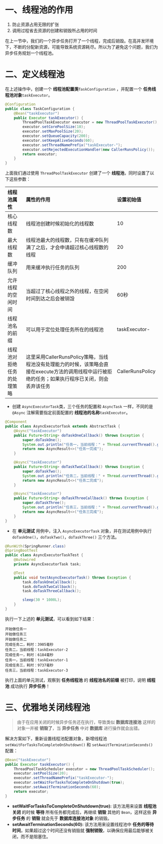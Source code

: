 # 一、线程池的作用

1. 防止资源占用无限的扩张
2. 调用过程省去资源的创建和销毁所占用的时间

在上一节中，我们的一个异步任务打开了一个线程，完成后销毁。在高并发环境下，不断的分配新资源，可能导致系统资源耗尽。所以为了避免这个问题，我们为异步任务规划一个线程池。

# 二、定义线程池

在上述操作中，创建一个 **线程池配置类**`TaskConfiguration` ，并配置一个 **任务线程池对象**`taskExecutor`。

```java
@Configuration
public class TaskConfiguration {
    @Bean("taskExecutor")
    public Executor taskExecutor() {
        ThreadPoolTaskExecutor executor = new ThreadPoolTaskExecutor();
        executor.setCorePoolSize(10);
        executor.setMaxPoolSize(20);
        executor.setQueueCapacity(200);
        executor.setKeepAliveSeconds(60);
        executor.setThreadNamePrefix("taskExecutor-");
        executor.setRejectedExecutionHandler(new CallerRunsPolicy());
        return executor;
    }
}
```

上面我们通过使用 `ThreadPoolTaskExecutor` 创建了一个 **线程池**，同时设置了以下这些参数：

| 线程池属性                 | 属性的作用                                                   | 设置初始值       |
| :------------------------- | :----------------------------------------------------------- | :--------------- |
| 核心线程数                 | 线程池创建时候初始化的线程数                                 | 10               |
| 最大线程数                 | 线程池最大的线程数，只有在缓冲队列满了之后，才会申请超过核心线程数的线程 | 20               |
| 缓冲队列                   | 用来缓冲执行任务的队列                                       | 200              |
| 允许线程的空闲时间         | 当超过了核心线程之外的线程，在空闲时间到达之后会被销毁       | 60秒             |
| 线程池名的前缀             | 可以用于定位处理任务所在的线程池                             | taskExecutor-    |
| 线程池对拒绝任务的处理策略 | 这里采用CallerRunsPolicy策略，当线程池没有处理能力的时候，该策略会直接在execute方法的调用线程中运行被拒绝的任务；如果执行程序已关闭，则会丢弃该任务 | CallerRunsPolicy |

- 创建 `AsyncExecutorTask`类，三个任务的配置和 `AsyncTask` 一样，不同的是 `@Async` 注解需要指定前面配置的 **线程池的名称**`taskExecutor`。

```java
@Component
public class AsyncExecutorTask extends AbstractTask {
    @Async("taskExecutor")
    public Future<String> doTaskOneCallback() throws Exception {
        super.doTaskOne();
        System.out.println("任务一，当前线程：" + Thread.currentThread().getName());
        return new AsyncResult<>("任务一完成");
    }

    @Async("taskExecutor")
    public Future<String> doTaskTwoCallback() throws Exception {
        super.doTaskTwo();
        System.out.println("任务二，当前线程：" + Thread.currentThread().getName());
        return new AsyncResult<>("任务二完成");
    }

    @Async("taskExecutor")
    public Future<String> doTaskThreeCallback() throws Exception {
        super.doTaskThree();
        System.out.println("任务三，当前线程：" + Thread.currentThread().getName());
        return new AsyncResult<>("任务三完成");
    }
}
```

- 在 **单元测试** 用例中，注入 `AsyncExecutorTask` 对象，并在测试用例中执行 `doTaskOne()`，`doTaskTwo()`，`doTaskThree()` 三个方法。

```java
@RunWith(SpringRunner.class)
@SpringBootTest
public class AsyncExecutorTaskTest {
    @Autowired
    private AsyncExecutorTask task;

    @Test
    public void testAsyncExecutorTask() throws Exception {
        task.doTaskOneCallback();
        task.doTaskTwoCallback();
        task.doTaskThreeCallback();

        sleep(30 * 1000L);
    }
}
```

执行一下上述的 **单元测试**，可以看到如下结果：

```
开始做任务一
开始做任务三
开始做任务二
完成任务二，耗时：3905毫秒
任务二，当前线程：taskExecutor-2
完成任务一，耗时：6184毫秒
任务一，当前线程：taskExecutor-1
完成任务三，耗时：9737毫秒
任务三，当前线程：taskExecutor-3
```

执行上面的单元测试，观察到 **任务线程池** 的 **线程池名的前缀** 被打印，说明 **线程池** 成功执行 **异步任务**！

# 三、优雅地关闭线程池

> 由于在应用关闭的时候异步任务还在执行，导致类似 **数据库连接池** 这样的对象一并被 **销毁了**，当 **异步任务** 中对 **数据库** 进行操作就会出错。

解决方案如下，重新设置线程池配置对象，新增线程池 `setWaitForTasksToCompleteOnShutdown()` 和 `setAwaitTerminationSeconds()` 配置：

```java
@Bean("taskExecutor")
public Executor taskExecutor() {
    ThreadPoolTaskScheduler executor = new ThreadPoolTaskScheduler();
    executor.setPoolSize(20);
    executor.setThreadNamePrefix("taskExecutor-");
    executor.setWaitForTasksToCompleteOnShutdown(true);
    executor.setAwaitTerminationSeconds(60);
    return executor;
}
```

- **setWaitForTasksToCompleteOnShutdown(true):** 该方法用来设置 **线程池关闭** 的时候 **等待** 所有任务都完成后，再继续 **销毁** 其他的 `Bean`，这样这些 **异步任务** 的 **销毁** 就会先于 **数据库连接池对象** 的销毁。
- **setAwaitTerminationSeconds(60):** 该方法用来设置线程池中 **任务的等待时间**，如果超过这个时间还没有销毁就 **强制销毁**，以确保应用最后能够被关闭，而不是阻塞住。